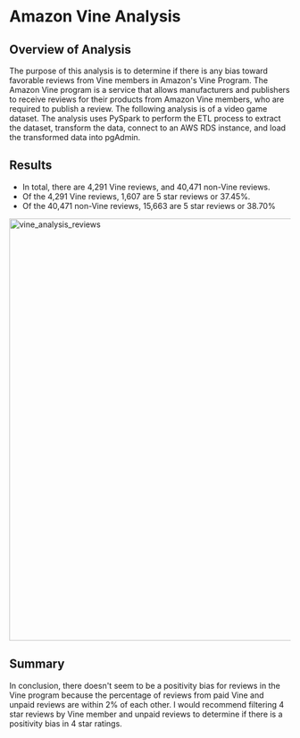 # Amazon Vine Analysis

## Overview of Analysis
The purpose of this analysis is to determine if there is any bias toward favorable reviews from Vine members in Amazon's Vine Program. The Amazon Vine program is a service that allows manufacturers and publishers to receive reviews for their products from Amazon Vine members, who are required to publish a review. The following analysis is of a video game dataset. The analysis uses PySpark to perform the ETL process to extract the dataset, transform the data, connect to an AWS RDS instance, and load the transformed data into pgAdmin. 

## Results

* In total, there are 4,291 Vine reviews, and 40,471 non-Vine reviews.
* Of the 4,291 Vine reviews, 1,607 are 5 star reviews or 37.45%.
* Of the 40,471 non-Vine reviews, 15,663 are 5 star reviews or 38.70% 

<img width="756" alt="vine_analysis_reviews" src="https://user-images.githubusercontent.com/91927712/154615593-2e7d861a-ccd5-47b6-b5f3-ff6f50e0ea52.png">

## Summary
In conclusion, there doesn't seem to be a positivity bias for reviews in the Vine program because the percentage of reviews from paid Vine and unpaid reviews are within 2% of each other. I would recommend filtering 4 star reviews by Vine member and unpaid reviews to determine if there is a positivity bias in 4 star ratings.
